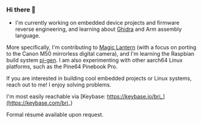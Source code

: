 ### Hi there 👋

- I'm currently working on embedded device projects and firmware reverse engineering, and learning about [Ghidra](https://github.com/NationalSecurityAgency/ghidra) and Arm assembly language.

More specifically, I'm contributing to [Magic Lantern](https://magiclantern.fm) (with a focus on porting to the Canon M50 mirrorless digital camera), and I'm learning the Raspbian build system [pi-gen](https://github.com/rpi-distro/pi-gen). I am also experimenting with other aarch64 Linux platforms, such as the Pine64 Pinebook Pro.

If you are interested in building cool embedded projects or Linux systems, reach out to me! I enjoy solving problems.

I'm most easily reachable via [Keybase: https://keybase.io/bri_](https://keybase.com/bri_)

Formal résumé available upon request.

<!-- who knew Github was trying to become a social network? This is weird. Is it a resume? A profile? What *is* this? -->
